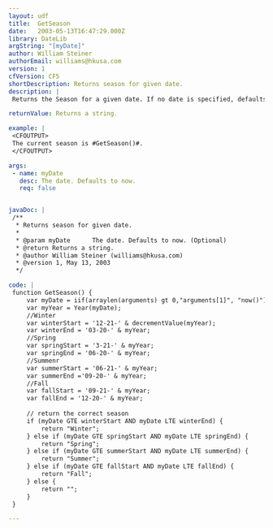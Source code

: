 ```yaml
---
layout: udf
title:  GetSeason
date:   2003-05-13T16:47:29.000Z
library: DateLib
argString: "[myDate]"
author: William Steiner
authorEmail: williams@hkusa.com
version: 1
cfVersion: CF5
shortDescription: Returns season for given date.
description: |
 Returns the Season for a given date. If no date is specified, defaults to the current date.

returnValue: Returns a string.

example: |
 <CFOUTPUT>
 The current season is #GetSeason()#.
 </CFOUTPUT>

args:
 - name: myDate
   desc: The date. Defaults to now.
   req: false


javaDoc: |
 /**
  * Returns season for given date.
  * 
  * @param myDate      The date. Defaults to now. (Optional)
  * @return Returns a string. 
  * @author William Steiner (williams@hkusa.com) 
  * @version 1, May 13, 2003 
  */

code: |
 function GetSeason() {
     var myDate = iif(arraylen(arguments) gt 0,"arguments[1]", "now()");
     var myYear = Year(myDate);
     //Winter
     var winterStart = '12-21-' & decrementValue(myYear);
     var winterEnd = '03-20-' & myYear;
     //Spring
     var springStart = '3-21-' & myYear;
     var springEnd = '06-20-' & myYear;
     //Summenr 
     var summerStart = '06-21-' & myYear;
     var summerEnd ='09-20-' & myYear;
     //Fall
     var fallStart = '09-21-' & myYear;
     var fallEnd = '12-20-' & myYear;
     
     // return the correct season
     if (myDate GTE winterStart AND myDate LTE winterEnd) {
         return "Winter";
     } else if (myDate GTE springStart AND myDate LTE springEnd) {
         return "Spring";
     } else if (myDate GTE summerStart AND myDate LTE summerEnd) {
         return "Summer";
     } else if (myDate GTE fallStart AND myDate LTE fallEnd) {
         return "Fall";
     } else {
         return "";
     }
 }

---
```


